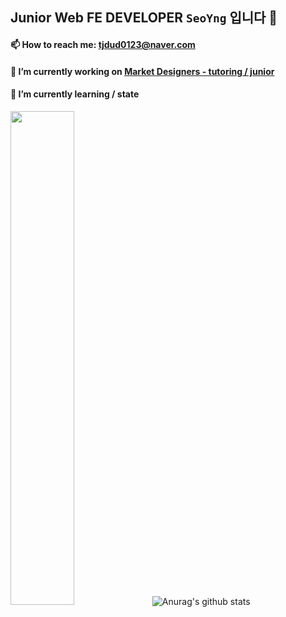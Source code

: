 ## Junior Web FE DEVELOPER `SeoYng` 입니다 👋

#### 📫 How to reach me: tjdud0123@naver.com

#### 🔭 I’m currently working on [Market Designers - tutoring / junior](https://junior.tutoring.co.kr/)

#### 🌱 I’m currently learning / state
<img src="https://user-images.githubusercontent.com/22907830/95611782-46dd8d00-0a9d-11eb-83bd-ac6116ada559.png" width="45%">![Anurag's github stats](https://github-readme-stats.vercel.app/api?username=tjdud0123&show_icons=true&theme=tokyonight)

<!--
**tjdud0123/tjdud0123** is a ✨ _special_ ✨ repository because its `README.md` (this file) appears on your GitHub profile.

Here are some ideas to get you started:

- 🔭 I’m currently working on ...
- 🌱 I’m currently learning ...
- 👯 I’m looking to collaborate on ...
- 🤔 I’m looking for help with ...
- 💬 Ask me about ...
- 📫 How to reach me: ...
- 😄 Pronouns: ...
- ⚡ Fun fact: ...
-->
